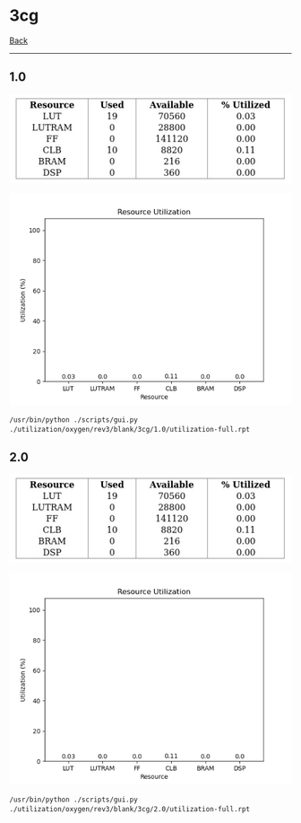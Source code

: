 # 3cg

[Back](<../rev3.md>)

---

## 1.0

<p align="center">
	<img src="../../../../../images/oxygen/rev3/blank/3cg/1.0/table.jpg" />
</p>

<p align="center">
	<img src="../../../../../images/oxygen/rev3/blank/3cg/1.0/graph.png" />
</p>

`/usr/bin/python ./scripts/gui.py ./utilization/oxygen/rev3/blank/3cg/1.0/utilization-full.rpt`

## 2.0

<p align="center">
	<img src="../../../../../images/oxygen/rev3/blank/3cg/2.0/table.jpg" />
</p>

<p align="center">
	<img src="../../../../../images/oxygen/rev3/blank/3cg/2.0/graph.png" />
</p>

`/usr/bin/python ./scripts/gui.py ./utilization/oxygen/rev3/blank/3cg/2.0/utilization-full.rpt`

